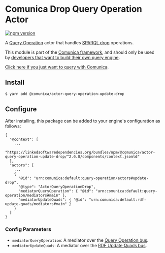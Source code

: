 # Comunica Drop Query Operation Actor

[![npm version](https://badge.fury.io/js/%40comunica%2Factor-query-operation-update-drop.svg)](https://www.npmjs.com/package/@comunica/actor-query-operation-update-drop)

A [Query Operation](https://github.com/comunica/comunica/tree/master/packages/bus-query-operation) actor that
handles [SPARQL drop](https://www.w3.org/TR/sparql11-update/#drop) operations.

This module is part of the [Comunica framework](https://github.com/comunica/comunica),
and should only be used by [developers that want to build their own query engine](https://comunica.dev/docs/modify/).

[Click here if you just want to query with Comunica](https://comunica.dev/docs/query/).

## Install

```bash
$ yarn add @comunica/actor-query-operation-update-drop
```

## Configure

After installing, this package can be added to your engine's configuration as follows:
```text
{
  "@context": [
    ...
    "https://linkedsoftwaredependencies.org/bundles/npm/@comunica/actor-query-operation-update-drop/^2.0.0/components/context.jsonld"  
  ],
  "actors": [
    ...
    {
      "@id": "urn:comunica:default:query-operation/actors#update-drop",
      "@type": "ActorQueryOperationDrop",
      "mediatorQueryOperation": { "@id": "urn:comunica:default:query-operation/mediators#main" },
      "mediatorUpdateQuads": { "@id": "urn:comunica:default:rdf-update-quads/mediators#main" }
    }
  ]
}
```

### Config Parameters

* `mediatorQueryOperation`: A mediator over the [Query Operation bus](https://github.com/comunica/comunica/tree/master/packages/bus-query-operation).
* `mediatorUpdateQuads`: A mediator over the [RDF Update Quads bus](https://github.com/comunica/comunica/tree/master/packages/bus-rdf-update-quads).
